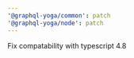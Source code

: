 ```yaml
---
'@graphql-yoga/common': patch
'@graphql-yoga/node': patch
---
```


Fix compatability with typescript 4.8
